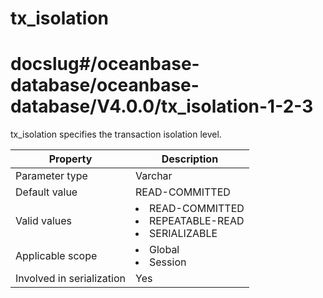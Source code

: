 tx_isolation
=================================
# docslug#/oceanbase-database/oceanbase-database/V4.0.0/tx_isolation-1-2-3
tx_isolation specifies the transaction isolation level.


| **Property** | **Description** |
|---------|------------------------------------------------------------------------------------------------------------------------------------------------------------------------------------------------------------------------------------|
| Parameter type | Varchar |
| Default value | READ-COMMITTED |
| Valid values | <li> READ-COMMITTED   <li> REPEATABLE-READ   <li> SERIALIZABLE |
| Applicable scope | <li> Global   <li> Session |
| Involved in serialization | Yes |



